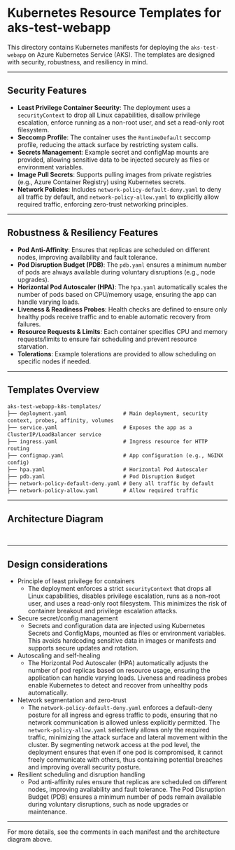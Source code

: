 # Kubernetes Resource Templates for aks-test-webapp

This directory contains Kubernetes manifests for deploying the `aks-test-webapp` on Azure Kubernetes Service (AKS). The templates are designed with security, robustness, and resiliency in mind.

---

## Security Features

- **Least Privilege Container Security**: The deployment uses a `securityContext` to drop all Linux capabilities, disallow privilege escalation, enforce running as a non-root user, and set a read-only root filesystem.
- **Seccomp Profile**: The container uses the `RuntimeDefault` seccomp profile, reducing the attack surface by restricting system calls.
- **Secrets Management**: Example secret and configMap mounts are provided, allowing sensitive data to be injected securely as files or environment variables.
- **Image Pull Secrets**: Supports pulling images from private registries (e.g., Azure Container Registry) using Kubernetes secrets.
- **Network Policies**: Includes `network-policy-default-deny.yaml` to deny all traffic by default, and `network-policy-allow.yaml` to explicitly allow required traffic, enforcing zero-trust networking principles.

---

## Robustness & Resiliency Features

- **Pod Anti-Affinity**: Ensures that replicas are scheduled on different nodes, improving availability and fault tolerance.
- **Pod Disruption Budget (PDB)**: The `pdb.yaml` ensures a minimum number of pods are always available during voluntary disruptions (e.g., node upgrades).
- **Horizontal Pod Autoscaler (HPA)**: The `hpa.yaml` automatically scales the number of pods based on CPU/memory usage, ensuring the app can handle varying loads.
- **Liveness & Readiness Probes**: Health checks are defined to ensure only healthy pods receive traffic and to enable automatic recovery from failures.
- **Resource Requests & Limits**: Each container specifies CPU and memory requests/limits to ensure fair scheduling and prevent resource starvation.
- **Tolerations**: Example tolerations are provided to allow scheduling on specific nodes if needed.

---

## Templates Overview

```
aks-test-webapp-k8s-templates/
├── deployment.yaml                  # Main deployment, security context, probes, affinity, volumes
├── service.yaml                     # Exposes the app as a ClusterIP/LoadBalancer service
├── ingress.yaml                     # Ingress resource for HTTP routing
├── configmap.yaml                   # App configuration (e.g., NGINX config)
├── hpa.yaml                         # Horizontal Pod Autoscaler
├── pdb.yaml                         # Pod Disruption Budget
├── network-policy-default-deny.yaml # Deny all traffic by default
├── network-policy-allow.yaml        # Allow required traffic
```

---

## Architecture Diagram

![Kubernetes Design](doc/images/k8s-design.drawio.svg)

---

## Design considerations

- Principle of least privilege for containers
  - The deployment enforces a strict `securityContext` that drops all Linux capabilities, disables privilege escalation, runs as a non-root user, and uses a read-only root filesystem. This minimizes the risk of container breakout and privilege escalation attacks.
- Secure secret/config management
  - Secrets and configuration data are injected using Kubernetes Secrets and ConfigMaps, mounted as files or environment variables. This avoids hardcoding sensitive data in images or manifests and supports secure updates and rotation.
- Autoscaling and self-healing
  - The Horizontal Pod Autoscaler (HPA) automatically adjusts the number of pod replicas based on resource usage, ensuring the application can handle varying loads. Liveness and readiness probes enable Kubernetes to detect and recover from unhealthy pods automatically.
- Network segmentation and zero-trust
  - The `network-policy-default-deny.yaml` enforces a default-deny posture for all ingress and egress traffic to pods, ensuring that no network communication is allowed unless explicitly permitted. The `network-policy-allow.yaml` selectively allows only the required traffic, minimizing the attack surface and lateral movement within the cluster. By segmenting network access at the pod level, the deployment ensures that even if one pod is compromised, it cannot freely communicate with others, thus containing potential breaches and improving overall security posture.
- Resilient scheduling and disruption handling
  - Pod anti-affinity rules ensure that replicas are scheduled on different nodes, improving availability and fault tolerance. The Pod Disruption Budget (PDB) ensures a minimum number of pods remain available during voluntary disruptions, such as node upgrades or maintenance.

---

For more details, see the comments in each manifest and the architecture diagram above.

